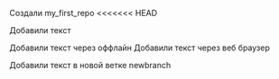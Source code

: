 Создали my_first_repo
<<<<<<< HEAD


Добавили текст


Добавили текст через оффлайн
Добавили текст через веб браузер


Добавили текст в новой ветке newbranch
